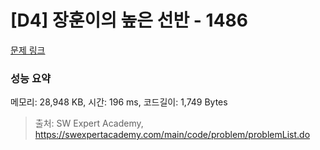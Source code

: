 # [D4] 장훈이의 높은 선반 - 1486 

[문제 링크](https://swexpertacademy.com/main/code/problem/problemDetail.do?contestProbId=AV2b7Yf6ABcBBASw) 

### 성능 요약

메모리: 28,948 KB, 시간: 196 ms, 코드길이: 1,749 Bytes



> 출처: SW Expert Academy, https://swexpertacademy.com/main/code/problem/problemList.do